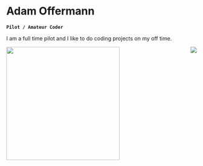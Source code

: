 # Adam Offermann
**`Pilot / Amateur Coder`**

<p>I am a full time pilot and I like to do coding projects on my off time.</p>

<img align="center" width="300" src="https://media4.giphy.com/media/fwbZnTftCXVocKzfxR/giphy.gif?cid=790b761175bf7438684a1d010b3c3e5d8aa487f4d551936a&rid=giphy.gif&ct=g">
<img align="right" widhgt="300" src="https://media2.giphy.com/media/26BRuo6sLetdllPAQ/giphy.gif?cid=ecf05e47715taet03fw5gibj0y8yrhx8fjcevmgwgvl8bip8&rid=giphy.gif&ct=g">
